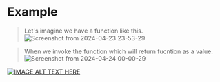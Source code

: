# Example
> Let's imagine we have a function like this.
![Screenshot from 2024-04-23 23-53-29](https://github.com/vigneshwaran09/Golang/assets/130330664/7ca2169f-8de7-430c-aa29-27daacef0e2f)

> When we invoke the function which will return fucntion as a value.
![Screenshot from 2024-04-24 00-00-29](https://github.com/vigneshwaran09/Golang/assets/130330664/4107bc1c-afb2-4266-bcf2-31600d839498)



[![IMAGE ALT TEXT HERE](https://img.youtube.com/vi/jHd0FczIjAE/0.jpg)](https://www.youtube.com/watch?v=jHd0FczIjAE)


